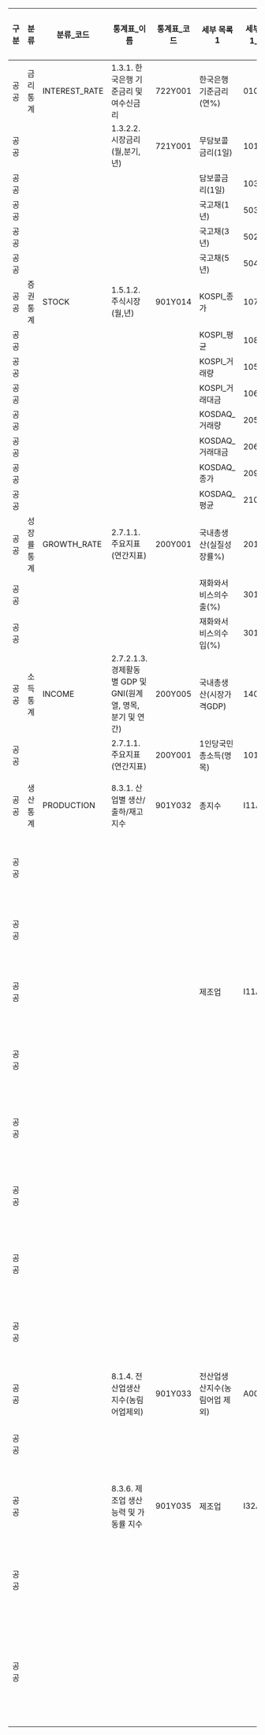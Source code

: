 

| 구분  | 분류     | 분류_코드         | 통계표_이름                                       | 통계표_코드  | 세부 목록1           | 세부 목록1_코드 | 세부 목록2      | 세부 목록2_코드 | 연간  | 분기  | 월간  |
| --- | ------ | ------------- | -------------------------------------------- | ------- | ---------------- | --------- | ----------- | --------- | --- | --- | --- |
| 공공  | 금리 통계  | INTEREST_RATE | 1.3.1. 한국은행 기준금리 및 여수신금리                     | 722Y001 | 한국은행기준금리(연%)     | 0101000   |             |           | V   |     | V   |
| 공공  |        |               | 1.3.2.2. 시장금리(월,분기,년)                        | 721Y001 | 무담보콜금리(1일)       | 1010000   |             |           |     |     | V   |
| 공공  |        |               |                                              |         | 담보콜금리(1일)        | 1030000   |             |           |     |     | V   |
| 공공  |        |               |                                              |         | 국고채(1년)          | 5030000   |             |           |     |     | V   |
| 공공  |        |               |                                              |         | 국고채(3년)          | 5020000   |             |           |     |     | V   |
| 공공  |        |               |                                              |         | 국고채(5년)          | 5040000   |             |           |     |     | V   |
| 공공  | 증권 통계  | STOCK         | 1.5.1.2. 주식시장(월,년)                           | 901Y014 | KOSPI_종가         | 1070000   |             |           | V   |     | V   |
| 공공  |        |               |                                              |         | KOSPI_평균         | 1080000   |             |           | V   |     | V   |
| 공공  |        |               |                                              |         | KOSPI_거래량        | 1050000   |             |           |     |     | V   |
| 공공  |        |               |                                              |         | KOSPI_거래대금       | 1060000   |             |           |     |     | V   |
| 공공  |        |               |                                              |         | KOSDAQ_거래량       | 2050000   |             |           |     |     | V   |
| 공공  |        |               |                                              |         | KOSDAQ_거래대금      | 2060000   |             |           |     |     | V   |
| 공공  |        |               |                                              |         | KOSDAQ_종가        | 2090000   |             |           |     |     | V   |
| 공공  |        |               |                                              |         | KOSDAQ_평균        | 2100000   |             |           |     |     | V   |
| 공공  | 성장률 통계 | GROWTH_RATE   | 2.7.1.1. 주요지표(연간지표)                          | 200Y001 | 국내총생산(실질성장률%)    | 20101     |             |           | V   |     |     |
| 공공  |        |               |                                              |         | 재화와서비스의수출(%)     | 30105     |             |           | V   |     |     |
| 공공  |        |               |                                              |         | 재화와서비스의수입(%)     | 30106     |             |           | V   |     |     |
| 공공  | 소득 통계  | INCOME        | 2.7.2.1.3. 경제활동별 GDP 및 GNI(원계열, 명목, 분기 및 연간) | 200Y005 | 국내총생산(시장가격GDP)   | 1400      |             |           | V   |     |     |
| 공공  |        |               | 2.7.1.1. 주요지표(연간지표)                          | 200Y001 | 1인당국민총소득(명목)     | 1010601   |             |           | V   |     |     |
| 공공  | 생산 통계  | PRODUCTION    | 8.3.1. 산업별 생산/출하/재고 지수                       | 901Y032 | 총지수              | I11A      | 생산지수(원)     | 1         | V   |     |     |
| 공공  |        |               |                                              |         |                  |           | 출하지수(원)     | 3         | V   |     |     |
| 공공  |        |               |                                              |         |                  |           | 재고지수(원)     | 5         | V   |     |     |
| 공공  |        |               |                                              |         | 제조업              | I11AC     | 생산지수(원)     | １         |     |     | V   |
| 공공  |        |               |                                              |         |                  |           | 생산지수(계절)    | ２         |     |     | V   |
| 공공  |        |               |                                              |         |                  |           | 출하지수(원)     | ３         |     |     | V   |
| 공공  |        |               |                                              |         |                  |           | 출하지수(계절)    | ４         |     |     | V   |
| 공공  |        |               |                                              |         |                  |           | 재고지수(원)     | ５         |     |     | V   |
| 공공  |        |               |                                              |         |                  |           | 재고지수(계절)    | ６         |     |     | V   |
| 공공  |        |               | 8.1.4. 전산업생산지수(농림어업제외)                       | 901Y033 | 전산업생산지수(농림어업 제외) | A00       | 원계열         | １         |     |     | V   |
| 공공  |        |               |                                              |         |                  |           | 계절조정        | ２         |     |     | V   |
| 공공  |        |               | 8.3.6. 제조업 생산능력 및 가동률 지수                     | 901Y035 | 제조업              | I32A      | 가동률지수(원)    | I11B      | V   |     | V   |
| 공공  |        |               |                                              |         |                  |           | 생산능력지수      | I11A      |     |     | V   |
| 공공  |        |               |                                              |         |                  |           | 가동률지수(계절조정) | I11C      |     |     | V   |
